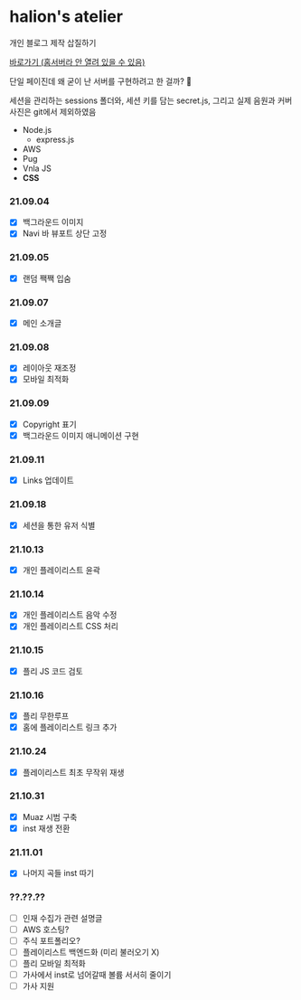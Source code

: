 # halion's atelier

개인 블로그 제작 삽질하기

<a href="http://www.chat.randompresident.com/" target="_blank">바로가기 (홈서버라 안 열려 있을 수 있음)</a>

단일 페이진데 왜 굳이 난 서버를 구현하려고 한 걸까? 🤔

세션을 관리하는 sessions 폴더와, 세션 키를 담는 secret.js, 그리고 실제 음원과 커버 사진은 git에서 제외하였음

- Node.js
    - express.js
- AWS
- Pug
- Vnla JS
- **CSS**

### 21.09.04

- [x] 백그라운드 이미지
- [x] Navi 바 뷰포트 상단 고정

### 21.09.05

- [x] 랜덤 짹짹 입숨

### 21.09.07

- [x] 메인 소개글

### 21.09.08

- [x] 레이아웃 재조정
- [x] 모바일 최적화

### 21.09.09

- [x] Copyright 표기
- [x] 백그라운드 이미지 애니메이션 구현

### 21.09.11

- [x] Links 업데이트

### 21.09.18

- [x] 세션을 통한 유저 식별

### 21.10.13

- [x] 개인 플레이리스트 윤곽

### 21.10.14

- [x] 개인 플레이리스트 음악 수정
- [x] 개인 플레이리스트 CSS 처리

### 21.10.15

- [x] 플리 JS 코드 검토

### 21.10.16

- [x] 플리 무한루프
- [x] 홈에 플레이리스트 링크 추가

### 21.10.24

- [x] 플레이리스트 최초 무작위 재생

### 21.10.31

- [x] Muaz 시범 구축
- [x] inst 재생 전환

### 21.11.01
- [x] 나머지 곡들 inst 따기

### ??.??.??

- [ ] 인재 수집가 관련 설명글
- [ ] AWS 호스팅?
- [ ] 주식 포트폴리오?
- [ ] 플레이리스트 백엔드화 (미리 불러오기 X)
- [ ] 플리 모바일 최적화
- [ ] 가사에서 inst로 넘어갈때 볼륨 서서히 줄이기
- [ ] 가사 지원